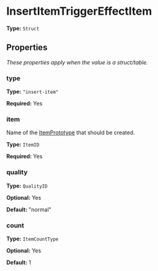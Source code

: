 # InsertItemTriggerEffectItem

**Type:** `Struct`

## Properties

*These properties apply when the value is a struct/table.*

### type

**Type:** `"insert-item"`

**Required:** Yes

### item

Name of the [ItemPrototype](prototype:ItemPrototype) that should be created.

**Type:** `ItemID`

**Required:** Yes

### quality

**Type:** `QualityID`

**Optional:** Yes

**Default:** "normal"

### count

**Type:** `ItemCountType`

**Optional:** Yes

**Default:** 1

